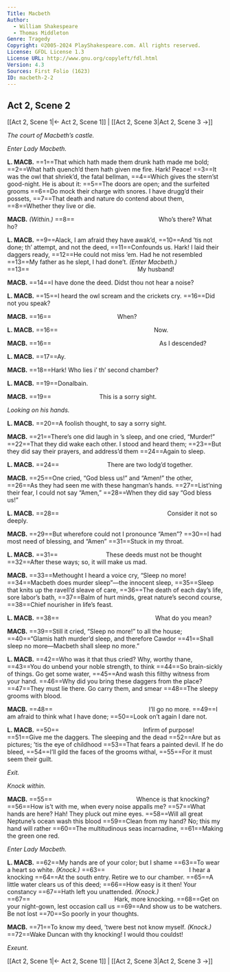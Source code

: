 ```yaml
---
Title: Macbeth
Author: 
  - William Shakespeare
  - Thomas Middleton
Genre: Tragedy
Copyright: ©2005-2024 PlayShakespeare.com. All rights reserved.
License: GFDL License 1.3
License URL: http://www.gnu.org/copyleft/fdl.html
Version: 4.3
Sources: First Folio (1623)
ID: macbeth-2-2
---
```


## Act 2, Scene 2
[[Act 2, Scene 1|← Act 2, Scene 1]] | [[Act 2, Scene 3|Act 2, Scene 3 →]]

*The court of Macbeth’s castle.*

*Enter Lady Macbeth.*

**L. MACB.**
==1==That which hath made them drunk hath made me bold;
==2==What hath quench’d them hath given me fire. Hark! Peace!
==3==It was the owl that shriek’d, the fatal bellman,
==4==Which gives the stern’st good-night. He is about it:
==5==The doors are open; and the surfeited grooms
==6==Do mock their charge with snores. I have drugg’d their possets,
==7==That death and nature do contend about them,
==8==Whether they live or die.

**MACB.**
*(Within.)*
==8==              Who’s there? What ho?

**L. MACB.**
==9==Alack, I am afraid they have awak’d,
==10==And ’tis not done; th’ attempt, and not the deed,
==11==Confounds us. Hark! I laid their daggers ready,
==12==He could not miss ’em. Had he not resembled
==13==My father as he slept, I had done’t.
*(Enter Macbeth.)*
==13==                  My husband!

**MACB.**
==14==I have done the deed. Didst thou not hear a noise?

**L. MACB.**
==15==I heard the owl scream and the crickets cry.
==16==Did not you speak?

**MACB.**
==16==           When?

**L. MACB.**
==16==                Now.

**MACB.**
==16==                  As I descended?

**L. MACB.**
==17==Ay.

**MACB.**
==18==Hark! Who lies i’ th’ second chamber?

**L. MACB.**
==19==Donalbain.

**MACB.**
==19==        This is a sorry sight.

*Looking on his hands.*

**L. MACB.**
==20==A foolish thought, to say a sorry sight.

**MACB.**
==21==There’s one did laugh in ’s sleep, and one cried, “Murder!”
==22==That they did wake each other. I stood and heard them;
==23==But they did say their prayers, and address’d them
==24==Again to sleep.

**L. MACB.**
==24==        There are two lodg’d together.

**MACB.**
==25==One cried, “God bless us!” and “Amen!” the other,
==26==As they had seen me with these hangman’s hands.
==27==List’ning their fear, I could not say “Amen,”
==28==When they did say “God bless us!”

**L. MACB.**
==28==                  Consider it not so deeply.

**MACB.**
==29==But wherefore could not I pronounce “Amen”?
==30==I had most need of blessing, and “Amen”
==31==Stuck in my throat.

**L. MACB.**
==31==        These deeds must not be thought
==32==After these ways; so, it will make us mad.

**MACB.**
==33==Methought I heard a voice cry, “Sleep no more!
==34==Macbeth does murder sleep”—the innocent sleep,
==35==Sleep that knits up the ravell’d sleave of care,
==36==The death of each day’s life, sore labor’s bath,
==37==Balm of hurt minds, great nature’s second course,
==38==Chief nourisher in life’s feast.

**L. MACB.**
==38==                What do you mean?

**MACB.**
==39==Still it cried, “Sleep no more!” to all the house;
==40==“Glamis hath murder’d sleep, and therefore Cawdor
==41==Shall sleep no more—Macbeth shall sleep no more.”

**L. MACB.**
==42==Who was it that thus cried? Why, worthy thane,
==43==You do unbend your noble strength, to think
==44==So brain-sickly of things. Go get some water,
==45==And wash this filthy witness from your hand.
==46==Why did you bring these daggers from the place?
==47==They must lie there. Go carry them, and smear
==48==The sleepy grooms with blood.

**MACB.**
==48==                I’ll go no more.
==49==I am afraid to think what I have done;
==50==Look on’t again I dare not.

**L. MACB.**
==50==              Infirm of purpose!
==51==Give me the daggers. The sleeping and the dead
==52==Are but as pictures; ’tis the eye of childhood
==53==That fears a painted devil. If he do bleed,
==54==I’ll gild the faces of the grooms withal,
==55==For it must seem their guilt.

*Exit.*

*Knock within.*

**MACB.**
==55==              Whence is that knocking?
==56==How is’t with me, when every noise appalls me?
==57==What hands are here? Hah! They pluck out mine eyes.
==58==Will all great Neptune’s ocean wash this blood
==59==Clean from my hand? No; this my hand will rather
==60==The multitudinous seas incarnadine,
==61==Making the green one red.

*Enter Lady Macbeth.*

**L. MACB.**
==62==My hands are of your color; but I shame
==63==To wear a heart so white.
*(Knock.)*
==63==              I hear a knocking
==64==At the south entry. Retire we to our chamber.
==65==A little water clears us of this deed;
==66==How easy is it then! Your constancy
==67==Hath left you unattended.
*(Knock.)*
==67==              Hark, more knocking.
==68==Get on your night-gown, lest occasion call us
==69==And show us to be watchers. Be not lost
==70==So poorly in your thoughts.

**MACB.**
==71==To know my deed, ’twere best not know myself.
*(Knock.)*
==72==Wake Duncan with thy knocking! I would thou couldst!

*Exeunt.*

[[Act 2, Scene 1|← Act 2, Scene 1]] | [[Act 2, Scene 3|Act 2, Scene 3 →]]